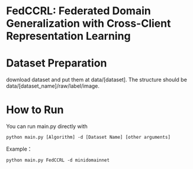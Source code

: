 # FedCCRL: Federated Domain Generalization with Cross-Client Representation Learning
# Dataset Preparation
download dataset and put them at data/[dataset]. The structure should be data/[dataset_name]/raw/label/image.
# How to Run
You can run main.py directly with 
~~~
python main.py [Algorithm] -d [Dataset Name] [other arguments] 
~~~
Example：
~~~
python main.py FedCCRL -d minidomainnet 
~~~
